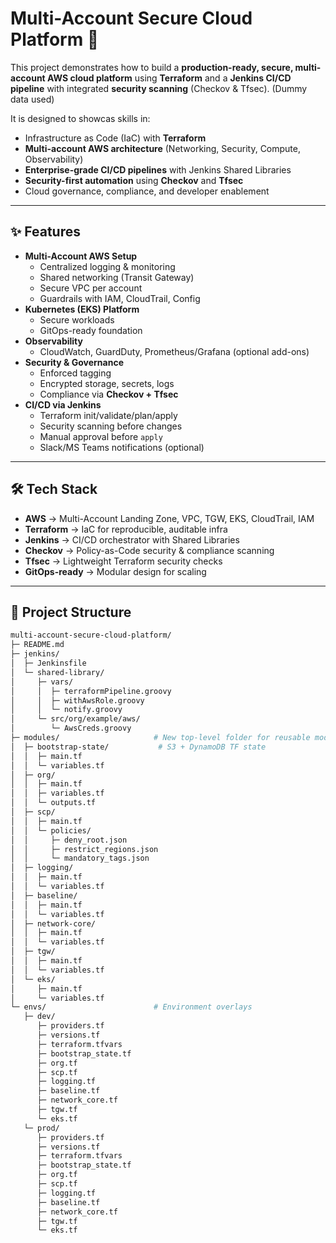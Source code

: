 # Multi-Account Secure Cloud Platform 🚀

This project demonstrates how to build a **production-ready, secure, multi-account AWS cloud platform** using **Terraform** and a **Jenkins CI/CD pipeline** with integrated **security scanning** (Checkov & Tfsec). (Dummy data used)  

It is designed to showcas skills in:  
- Infrastructure as Code (IaC) with **Terraform**  
- **Multi-account AWS architecture** (Networking, Security, Compute, Observability)  
- **Enterprise-grade CI/CD pipelines** with Jenkins Shared Libraries  
- **Security-first automation** using **Checkov** and **Tfsec**  
- Cloud governance, compliance, and developer enablement  

---

## ✨ Features
- **Multi-Account AWS Setup**
  - Centralized logging & monitoring
  - Shared networking (Transit Gateway)
  - Secure VPC per account
  - Guardrails with IAM, CloudTrail, Config
- **Kubernetes (EKS) Platform**
  - Secure workloads
  - GitOps-ready foundation
- **Observability**
  - CloudWatch, GuardDuty, Prometheus/Grafana (optional add-ons)
- **Security & Governance**
  - Enforced tagging
  - Encrypted storage, secrets, logs
  - Compliance via **Checkov + Tfsec**
- **CI/CD via Jenkins**
  - Terraform init/validate/plan/apply
  - Security scanning before changes
  - Manual approval before `apply`
  - Slack/MS Teams notifications (optional)

---

## 🛠️ Tech Stack
- **AWS** → Multi-Account Landing Zone, VPC, TGW, EKS, CloudTrail, IAM  
- **Terraform** → IaC for reproducible, auditable infra  
- **Jenkins** → CI/CD orchestrator with Shared Libraries  
- **Checkov** → Policy-as-Code security & compliance scanning  
- **Tfsec** → Lightweight Terraform security checks  
- **GitOps-ready** → Modular design for scaling  

---

## 📂 Project Structure
```bash
multi-account-secure-cloud-platform/
├─ README.md
├─ jenkins/
│  ├─ Jenkinsfile
│  └─ shared-library/
│     ├─ vars/
│     │  ├─ terraformPipeline.groovy
│     │  ├─ withAwsRole.groovy
│     │  └─ notify.groovy
│     └─ src/org/example/aws/
│        └─ AwsCreds.groovy
├─ modules/                     # New top-level folder for reusable modules
│  ├─ bootstrap-state/           # S3 + DynamoDB TF state
│  │  ├─ main.tf
│  │  └─ variables.tf
│  ├─ org/
│  │  ├─ main.tf
│  │  ├─ variables.tf
│  │  └─ outputs.tf
│  ├─ scp/
│  │  ├─ main.tf
│  │  └─ policies/
│  │     ├─ deny_root.json
│  │     ├─ restrict_regions.json
│  │     └─ mandatory_tags.json
│  ├─ logging/
│  │  ├─ main.tf
│  │  └─ variables.tf
│  ├─ baseline/
│  │  ├─ main.tf
│  │  └─ variables.tf
│  ├─ network-core/
│  │  ├─ main.tf
│  │  └─ variables.tf
│  ├─ tgw/
│  │  ├─ main.tf
│  │  └─ variables.tf
│  └─ eks/
│     ├─ main.tf
│     └─ variables.tf
└─ envs/                        # Environment overlays
   ├─ dev/
      ├─ providers.tf
      ├─ versions.tf
      ├─ terraform.tfvars
      ├─ bootstrap_state.tf       
      ├─ org.tf                   
      ├─ scp.tf                   
      ├─ logging.tf               
      ├─ baseline.tf              
      ├─ network_core.tf          
      ├─ tgw.tf                  
      └─ eks.tf  
   └─ prod/
      ├─ providers.tf
      ├─ versions.tf
      ├─ terraform.tfvars
      ├─ bootstrap_state.tf       
      ├─ org.tf                   
      ├─ scp.tf                  
      ├─ logging.tf               
      ├─ baseline.tf              
      ├─ network_core.tf          
      ├─ tgw.tf                   
      └─ eks.tf  


